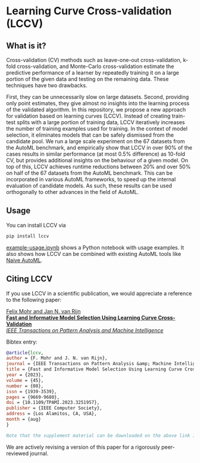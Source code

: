 # Learning Curve Cross-validation (LCCV)

## What is it?
Cross-validation (CV) methods such as leave-one-out cross-validation, k-fold cross-validation, and Monte-Carlo cross-validation estimate the predictive performance of a learner by repeatedly training it on a large portion of the given data and testing on the remaining data.
These techniques have two drawbacks.

First, they can be unnecessarily slow on large datasets.
Second, providing only point estimates, they give almost no insights into the learning process of the validated algorithm.
In this repository, we propose a new approach for validation based on learning curves (LCCV).
Instead of creating train-test splits with a large portion of training data, LCCV iteratively increases the number of training examples used for training.
In the context of model selection, it eliminates models that can be safely dismissed from the candidate pool.
We run a large scale experiment on the 67 datasets from the AutoML benchmark, and empirically show that LCCV in over 90% of the cases results in similar performance (at most 0.5% difference) as 10-fold CV, but provides additional insights on the behaviour of a given model.
On top of this, LCCV achieves runtime reductions between 20% and over 50% on half of the 67 datasets from the AutoML benchmark.
This can be incorporated in various AutoML frameworks, to speed up the internal evaluation of candidate models. 
As such, these results can be used orthogonally to other advances in the field of AutoML.

## Usage
You can install LCCV via
```bash
pip install lccv
```

[example-usage.ipynb](https://github.com/fmohr/lccv/blob/master/example-usage.ipynb) shows a Python notebook with usage examples. It also shows how LCCV can be combined with existing AutoML tools like [Naive AutoML](https://github.com/fmohr/naiveautoml).

## Citing LCCV

If you use LCCV in a scientific publication, we would appreciate a reference to
the following paper:

[Felix Mohr and Jan N. van Rijn<br/>
**Fast and Informative Model Selection Using Learning Curve Cross-Validation**<br/>
*IEEE Transactions on Pattern Analysis and Machine Intelligence*](https://www.computer.org/csdl/journal/tp/2023/08/10064171/1LlCTJPbAek)

Bibtex entry:
```bibtex
@article{lccv,
author = {F. Mohr and J. N. van Rijn},
journal = {IEEE Transactions on Pattern Analysis &amp; Machine Intelligence},
title = {Fast and Informative Model Selection Using Learning Curve Cross-Validation},
year = {2023},
volume = {45},
number = {08},
issn = {1939-3539},
pages = {9669-9680},
doi = {10.1109/TPAMI.2023.3251957},
publisher = {IEEE Computer Society},
address = {Los Alamitos, CA, USA},
month = {aug}
}

Note that the supplement material can be downloaded on the above link in the *Web Extra* menu.
```

We are actively revising a version of this paper for a rigorously peer-reviewed journal.

